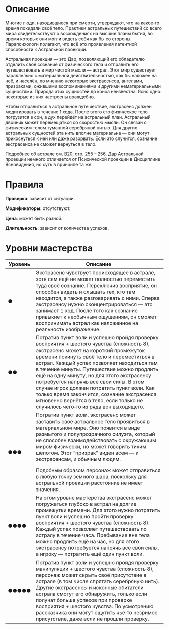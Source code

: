 
# Описание

Многие люди, находившиеся при смерти, утверждают, что на какое‐то время покидали своё тело. Практики астральных путешествий со всего мира свидетельствуют о восхождениях на высшие планы бытия, во время которых они могли видеть себя как бы со стороны. Парапсихологи полагают, что всё это проявления латентной способности к Астральной проекции.

Астральная проекция — это Дар, позволяющий его обладателю отделить своё сознание от физического тела и отправить его путешествовать в мир чистой мысли — астрал. Этот мир существует параллельно с материальной действительностью, как бы наложен на неё, и населён, по мнению некоторых экстрасенсов, ангелами, призраками, ожившими воспоминаниями и другими нематериальными сущностями. Природа этих сущностей до конца неизвестна. Ясно одно: некоторые из них настроены враждебно.

Чтобы отправиться в астральное путешествие, экстрасенс должен медитировать в течение 1 хода. После этого его физическое тело погрузится в сон, а дух перейдёт на астральный план. Астральный двойник может перемещаться со скоростью мысли. Он связан с физическим телом туманной серебряной нитью. Для других астральных сущностей эта нить вполне материальна — они могут прикоснуться к ней или даже разорвать. Если это случится, сознание экстрасенса не сможет вернуться в тело.

Подробнее об астрале см. В20, стр. 255 – 256. Дар Астральной проекции немного отличается от Психической проекции в Дисциплине Ясновидения, но суть в принципе та же.

# Правила

**Проверка**: зависит от ситуации. 

**Модификаторы**: отсутствуют.

**Цена**: может быть разной.

**Длительность**: зависит от количества успехов.

# Уровни мастерства

| Уровень | Описание                                                                                                                                                                                                                                                                                                                                                                                                                                                                                                                                         |
| ------- | ------------------------------------------------------------------------------------------------------------------------------------------------------------------------------------------------------------------------------------------------------------------------------------------------------------------------------------------------------------------------------------------------------------------------------------------------------------------------------------------------------------------------------------------------ |
| ●       | Экстрасенс чувствует происходящее в астрале, хотя сам ещё не может полностью переместить туда своё сознание. Переключив восприятие, он способен видеть и слышать тех, кто там находится, а также разговаривать с ними. Сперва экстрасенсу нужно сконцентрироваться — это занимает 1 ход. После того как сознание привыкнет к необычным ощущениям, он сможет воспринимать астрал как наложенное на реальность изображение.                                                                                                                        |
| ●●      | Потратив пункт воли и успешно пройдя проверку восприятия + шестого чувства (сложность 8), экстрасенс может на короткий промежуток времени покинуть своё тело и переместиться в астрал. Каждый успех позволяет находиться там в течение минуты. Путешествие можно продлить ещё на одну минуту, но для этого экстрасенсу потребуется напрячь все свои силы. В этом случае игрок должен потратить пункт воли. Как только время закончится, сознание экстрасенса мгновенно вернётся в тело, если только не случилось чего‐то из ряда вон выходящего. |
| ●●●     | Потратив пункт воли, экстрасенс может заставить своё астральное тело проявиться в материальном мире. Оно появится в виде размытого и полупрозрачного силуэта, который не способен взаимодействовать с окружающим миром физически, но может говорить тихим шёпотом. Этот “призрак” виден всем — и экстрасенсам, и обычным людям. <p></p> Подобным образом персонаж может отправиться в любую точку земного шара, поскольку для астральной проекции расстояние не имеет значения.                                                                  |
| ●●●●    | На этом уровне мастерства экстрасенс может погружаться глубоко в астрал на долгие промежутки времени. Для этого нужно потратить пункт воли и успешно пройти проверку восприятия + шестого чувства (сложность 8). Каждый успех позволяет путешествовать по астралу в течение часа. Пребывание вне тела можно продлить ещё на час, но для этого экстрасенсу потребуется напрячь все свои силы, а игроку — потратить ещё один пункт воли.                                                                                                           |
| ●●●●●   | Потратив пункт воли и успешно пройдя проверку манипуляции + шестого чувства (сложность 8), персонаж может скрыть своё присутствие в астрале (в том числе спрятать серебряную нить). Другие экстрасенсы и исконные обитатели астрала смогут его обнаружить, только если получат больше успехов при проверке восприятия + шестого чувства. По усмотрению рассказчика они могут ощутить чьё‐то незримое присутствие, даже если не прошли проверку.                                                                                                  | 